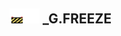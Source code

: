 ## <img src="../../.gitbook/assets/unknown.png" width="24" height=24 /><img src="../../.gitbook/assets/base.png" width="24" height=24 /> _G.FREEZE

